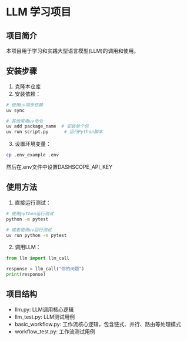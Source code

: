 # LLM 学习项目

## 项目简介
本项目用于学习和实践大型语言模型(LLM)的调用和使用。

## 安装步骤
1. 克隆本仓库
2. 安装依赖：
```bash
# 使用uv同步依赖
uv sync

# 其他常用uv命令
uv add package_name  # 安装单个包
uv run script.py      # 运行Python脚本
```
3. 设置环境变量：
```bash
cp .env_example .env
```
然后在.env文件中设置DASHSCOPE_API_KEY

## 使用方法
1. 直接运行测试：
```bash
# 使用python运行测试
python -m pytest

# 或者使用uv运行测试
uv run python -m pytest
```
2. 调用LLM：
```python
from llm import llm_call

response = llm_call("你的问题")
print(response)
```

## 项目结构
- llm.py: LLM调用核心逻辑
- llm_test.py: LLM测试用例
- basic_workflow.py: 工作流核心逻辑，包含链式、并行、路由等处理模式
- workflow_test.py: 工作流测试用例